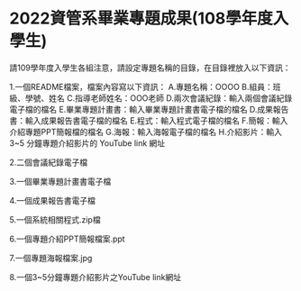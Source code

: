 # 2022資管系畢業專題成果(108學年度入學生)

請109學年度入學生各組注意，請設定專題名稱的目錄，在目錄裡放入以下資訊：

1.一個README檔案，檔案內容寫以下資訊： A.專題名稱：OOOO B.組員：班級、學號、姓名 C.指導老師姓名：OOO老師 D.兩次會議紀錄：輸入兩個會議紀錄電子檔的檔名 E.畢業專題計畫書：輸入畢業專題計畫書電子檔的檔名 D.成果報告書：輸入成果報告書電子檔的檔名 E.程式：輸入程式電子檔的檔名 F.簡報：輸入介紹專題PPT簡報檔的檔名 G.海報：輸入海報電子檔的檔名 H.介紹影片：輸入3~5 分鐘專題介紹影片的 YouTube link 網址

2.二個會議紀錄電子檔

3.一個畢業專題計畫書電子檔

4.一個成果報告書電子檔

5.一個系統相關程式.zip檔

6.一個專題介紹PPT簡報檔案.ppt

7.一個專題海報檔案.jpg

8.一個3~5分鐘專題介紹影片之YouTube link網址

